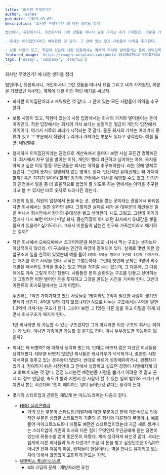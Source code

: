 ```yaml
---
title: '회사란 무엇인가?'
author: 'ash84'
pub_date: '2023-03-05'
description: '회사란 무엇인가? 에 대한 생각들 정리

법인이나, 유한회사니, 개인회사니 그런 것들을 떠나서 요즘 그리고 내가 가져왔던, 의문을 가졌었던 `회사`라는 개체에 대한 이런 저런 애기를 써보자. 

- 회사란 이익집단이라고 배워왔던 것 같다. 그 안에 있는 모든 사람들이 이익을 추구한다. 

- 보통 사장이 있고, 직원이 있는데 사장 입장에서는 회사의 가치와 벌어들이는 돈이 이익인데, 직원 입장에서는 회사의 가치 보다는 실질적인 월급이 개인의 입장에서 이익이다. 여기서 서로의 괴리가 시작되는 것 같다. 물론 회사의 가치는 여러가지 종류'
featured_image: 'https://images.unsplash.com/photo-1549637642-90187f64f420?ixlib=rb-4.0.3&ixid=MnwxMjA3fDB8MHxwaG90by1wYWdlfHx8fGVufDB8fHx8&auto=format&fit=crop&w=3548&q=80'
tags: ['essay', 'company', 'startup']
---
```


회사란 무엇인가? 에 대한 생각들 정리

법인이나, 유한회사니, 개인회사니 그런 것들을 떠나서 요즘 그리고 내가 가져왔던, 의문을 가졌었던 `회사`라는 개체에 대한 이런 저런 애기를 써보자. 

- 회사란 이익집단이라고 배워왔던 것 같다. 그 안에 있는 모든 사람들이 이익을 추구한다. 

- 보통 사장이 있고, 직원이 있는데 사장 입장에서는 회사의 가치와 벌어들이는 돈이 이익인데, 직원 입장에서는 회사의 가치 보다는 실질적인 월급이 개인의 입장에서 이익이다. 여기서 서로의 괴리가 시작되는 것 같다. 물론 회사의 가치는 여러가지 종류가 있고 그 부분에서 직원이 누리거나 가져가는 부분도 있다고 생각한다. 예를 들면, 네임벨류.

- 철저하게 이익집단이라는 관점으로 계산속에서 들여다 보면 사실 모든건 명확해진다. 회사에서 자꾸 일을 벌이는 이유, 개인이 빨리 퇴근하고 싶어하는 이유, 복지를 아끼고 싶은 이유 등등 모든것들은 회사는 이익을 추구해야한다. 라는 것에 명제로 풀린다. 그런데 숫자로 설명되지 않는 영역도 있다. 인간적인 유대관계는 왜 가져야 할까? 혹은 가지지 말아야 할까? 장기적 관점에서 퇴사를 예방할 수도 있고, 단기간의 관점에서 일을 좀 더 효율적으로 협업이 잘 되도록 하는 면에서는 이익을 추구한다고 볼 수 있지만 바로 숫자로 드러나진 않는다. 

- 개인의 입장, 직원의 입장에서 돈을 버는 곳, 경험을 쌓는 곳이라는 관점에서 바라본다면 회사에서는 일만 잘하면 된다. 그렇지만 실제로 내가 본 대부분의 개인들은 일을 떠나서 회사안에서 뭔가의 유대감을 쌓고 싶어한다. 나도 그렇고. 그런데 이익과점에서 다시 보면 어차피 떠날 회사, 종신직장이 아니라면 회사에서 유대감을 쌓을 필요가 있을까? 싶기도하고. 그래서 어른들이 남는건 친구와 가족뿐이라고 애기하는 걸까? 

- 작은 회사에서 으쌰으쌰해서 초과이익분을 N분으로 나눠서 먹는 구조는 생각보다 이상적이지 않더라. 이 구조에는 인간의 욕망이 결여되어 있다. 실제로 몇번 이런 창업구조에 일을 한적이 있었는데 예를 들어 `3명이 3억을 벌어서 1년에 1억씩 가져가자.` 는 애기를 하고 시작을 한다. 시작은 그럴듯하다. 그런데 첫번째 문제는 3명이 외주개발을 해서라도 3억을 벌수는 있고 1억을 가져갈 수는 있는데, 그 다음해, 그 다음해에도 계속 그렇게 하긴 힘들다. 사람들은 돈이 순환되는 구조를 만들고 싶어하는데 그럴려면 어떤 벌어던 돈을 투자하고 그것을 만드는 시간을 거쳐야 한다. 그런데 이런류의 회사모델에서는 그게 어렵다. 

  두번째는 1억만 가져가자고 했던 사람들중 1명이라도 2억이 필요한 사람이 생기면 문제가 생긴다. 4억을 벌면 되지 않겠냐지만 N으로 나누는 구조에서는 4억을 벌면 1.3억씩 가져가는 구조가 된다. 그러다 보면 그 1명은 다른 일을 하고 이탈을 하게 되면서 회사구조가 깨지게 된다. 

  1인 회사라면 뭐 가능할 수 있는 구조겠지만 그게 아니라면 이런 구조의 회사는 피하는 게 낫다. 아니면 가족이면 가능할 것 같기도 하다. 아니 부부정도면 가능하지 않을까?

- 회사는 왜 바쁠까? 에 대해서 생각해 봤는데, 반대로 바쁘지 않은 다녔던 회사들을 생각해봤다. 대부분 바쁘지 않았던 회사들은 캐시카우가 넉넉하거나, 충분한 시장 지배력을 갖추고 있는 경우들이 많았다. 반대로 빠르게 성장해야하거나, 경쟁자가 있거나, 참여하기 쉬운 시장인데 그 안에서 성장하고 싶으면 경쟁이 치열해지게 되고 바쁘게 되는 것 같다. 점점 느끼는건 예전만큼 사람을 뽑기가 어려운 것 같고 근데 더 정보 연결성, 속도가 빨라 지면서 한 사람이 할 수 있는 일의 범위와 크기가 커지면서 뽑는 시간대비 1인이 해야하는 양이 늘어난것 같다는 생각이 든다. 

- 몇개의 스타트업과 관련된 재밌게 본 미드/드라마는 다음과 같다. 
  - [HBO 실리콘밸리](https://watcha.com/ko-KR/contents/tlYQ5Jl)
      - 거의 모든 부분이 스타트업/개발자에 대한 부분이긴 한데 개인적으로 인상적인 부분은 성장한 스타트업이 기존의 큰 회사와 다른점이 무엇이냐, 예를 들어 마이크로소프트나 애플도 예전엔 스타트업이었는데 지금 새로 생겨나는 스타트업이 기존의 회사와 다른 점이 무엇인지 주인공에게 묻는 장면이 있는데 뒤통수를 얻어 맞은듯이 아팠다. 계속 생각하게 되는것 같다. 우리는 업계의 다른 회사들과 뭐가 다른가? 조금 더 돈을 벌고 싶었던것은 아닐까? 아니면 진짜 처음의 마음, 원칙들이 현실이라는 벽을 만나도 유지되고 있는지에 대해서 끊임없이 고민하게 만드는 지점. 
  - [넷플릭스 플레이리스트](https://www.netflix.com/title/81186296)
      - 4화 코딩의 문제 : 개발자라면 추천 



